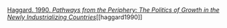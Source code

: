 [Haggard. 1990. *Pathways from the Periphery: The Politics of Growth in the Newly Industrializing Countries*](zotero://select/items/1_RB2MPP2N)[[haggard1990]]